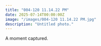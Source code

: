 ```yaml
---
title: "004-120 11.14.22 PM"
date: 2025-07-14T00:00:00Z
image: "/images/004-120 11.14.22 PM.jpg"
description: "Untitled photo."
---
```


A moment captured.
